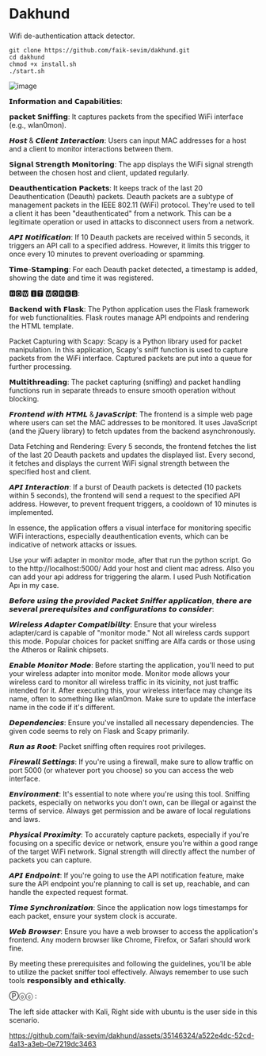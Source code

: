 # Dakhund
Wifi de-authentication attack detector.

    git clone https://github.com/faik-sevim/dakhund.git
    cd dakhund
    chmod +x install.sh
    ./start.sh






![image](https://github.com/faik-sevim/dakhund/assets/35146324/b5f3ec83-1aae-4bda-ba4e-598ecb59f9d8)

𝗜𝗻𝗳𝗼𝗿𝗺𝗮𝘁𝗶𝗼𝗻 𝗮𝗻𝗱 𝗖𝗮𝗽𝗮𝗯𝗶𝗹𝗶𝘁𝗶𝗲𝘀:

𝗽𝗮𝗰𝗸𝗲𝘁 𝗦𝗻𝗶𝗳𝗳𝗶𝗻𝗴: It captures packets from the specified WiFi interface (e.g., wlan0mon).

𝙃𝙤𝙨𝙩 & 𝘾𝙡𝙞𝙚𝙣𝙩 𝙄𝙣𝙩𝙚𝙧𝙖𝙘𝙩𝙞𝙤𝙣: Users can input MAC addresses for a host and a client to monitor interactions between them.

𝗦𝗶𝗴𝗻𝗮𝗹 𝗦𝘁𝗿𝗲𝗻𝗴𝘁𝗵 𝗠𝗼𝗻𝗶𝘁𝗼𝗿𝗶𝗻𝗴: The app displays the WiFi signal strength between the chosen host and client, updated regularly.

𝗗𝗲𝗮𝘂𝘁𝗵𝗲𝗻𝘁𝗶𝗰𝗮𝘁𝗶𝗼𝗻 𝗣𝗮𝗰𝗸𝗲𝘁𝘀: It keeps track of the last 20 Deauthentication (Deauth) packets. Deauth packets are a subtype of management packets in the IEEE 802.11 (WiFi) protocol. They're used to tell a client it has been "deauthenticated" from a network. This can be a legitimate operation or used in attacks to disconnect users from a network.

𝘼𝙋𝙄 𝙉𝙤𝙩𝙞𝙛𝙞𝙘𝙖𝙩𝙞𝙤𝙣: If 10 Deauth packets are received within 5 seconds, it triggers an API call to a specified address. However, it limits this trigger to once every 10 minutes to prevent overloading or spamming.

𝗧𝗶𝗺𝗲-𝗦𝘁𝗮𝗺𝗽𝗶𝗻𝗴: For each Deauth packet detected, a timestamp is added, showing the date and time it was registered.

🅷🅾🆆 🅸🆃 🆆🅾🆁🅺🆂:

𝗕𝗮𝗰𝗸𝗲𝗻𝗱 𝘄𝗶𝘁𝗵 𝗙𝗹𝗮𝘀𝗸: The Python application uses the Flask framework for web functionalities. Flask routes manage API endpoints and rendering the HTML template.

Packet Capturing with Scapy: Scapy is a Python library used for packet manipulation. In this application, Scapy's sniff function is used to capture packets from the WiFi interface. Captured packets are put into a queue for further processing.

𝗠𝘂𝗹𝘁𝗶𝘁𝗵𝗿𝗲𝗮𝗱𝗶𝗻𝗴: The packet capturing (sniffing) and packet handling functions run in separate threads to ensure smooth operation without blocking.

𝙁𝙧𝙤𝙣𝙩𝙚𝙣𝙙 𝙬𝙞𝙩𝙝 𝙃𝙏𝙈𝙇 & 𝙅𝙖𝙫𝙖𝙎𝙘𝙧𝙞𝙥𝙩: The frontend is a simple web page where users can set the MAC addresses to be monitored. It uses JavaScript (and the jQuery library) to fetch updates from the backend asynchronously.

Data Fetching and Rendering: Every 5 seconds, the frontend fetches the list of the last 20 Deauth packets and updates the displayed list. Every second, it fetches and displays the current WiFi signal strength between the specified host and client.

𝘼𝙋𝙄 𝙄𝙣𝙩𝙚𝙧𝙖𝙘𝙩𝙞𝙤𝙣: If a burst of Deauth packets is detected (10 packets within 5 seconds), the frontend will send a request to the specified API address. However, to prevent frequent triggers, a cooldown of 10 minutes is implemented.

In essence, the application offers a visual interface for monitoring specific WiFi interactions, especially deauthentication events, which can be indicative of network attacks or issues.

Use your wifi adapter in monitor mode, after that run the python script. Go to the http://localhost:5000/ Add your host and client mac adress. Also you can add your api address for triggering the alarm. I used Push Notification Apı in my case.






𝘽𝙚𝙛𝙤𝙧𝙚 𝙪𝙨𝙞𝙣𝙜 𝙩𝙝𝙚 𝙥𝙧𝙤𝙫𝙞𝙙𝙚𝙙 𝙋𝙖𝙘𝙠𝙚𝙩 𝙎𝙣𝙞𝙛𝙛𝙚𝙧 𝙖𝙥𝙥𝙡𝙞𝙘𝙖𝙩𝙞𝙤𝙣, 𝙩𝙝𝙚𝙧𝙚 𝙖𝙧𝙚 𝙨𝙚𝙫𝙚𝙧𝙖𝙡 𝙥𝙧𝙚𝙧𝙚𝙦𝙪𝙞𝙨𝙞𝙩𝙚𝙨 𝙖𝙣𝙙 𝙘𝙤𝙣𝙛𝙞𝙜𝙪𝙧𝙖𝙩𝙞𝙤𝙣𝙨 𝙩𝙤 𝙘𝙤𝙣𝙨𝙞𝙙𝙚𝙧:

𝙒𝙞𝙧𝙚𝙡𝙚𝙨𝙨 𝘼𝙙𝙖𝙥𝙩𝙚𝙧 𝘾𝙤𝙢𝙥𝙖𝙩𝙞𝙗𝙞𝙡𝙞𝙩𝙮: Ensure that your wireless adapter/card is capable of "monitor mode." Not all wireless cards support this mode. Popular choices for packet sniffing are Alfa cards or those using the Atheros or Ralink chipsets.

𝙀𝙣𝙖𝙗𝙡𝙚 𝙈𝙤𝙣𝙞𝙩𝙤𝙧 𝙈𝙤𝙙𝙚: Before starting the application, you'll need to put your wireless adapter into monitor mode. Monitor mode allows your wireless card to monitor all wireless traffic in its vicinity, not just traffic intended for it.
After executing this, your wireless interface may change its name, often to something like wlan0mon. Make sure to update the interface name in the code if it's different.

𝘿𝙚𝙥𝙚𝙣𝙙𝙚𝙣𝙘𝙞𝙚𝙨: Ensure you've installed all necessary dependencies. The given code seems to rely on Flask and Scapy primarily.

𝙍𝙪𝙣 𝙖𝙨 𝙍𝙤𝙤𝙩: Packet sniffing often requires root privileges.

𝙁𝙞𝙧𝙚𝙬𝙖𝙡𝙡 𝙎𝙚𝙩𝙩𝙞𝙣𝙜𝙨: If you're using a firewall, make sure to allow traffic on port 5000 (or whatever port you choose) so you can access the web interface.

𝙀𝙣𝙫𝙞𝙧𝙤𝙣𝙢𝙚𝙣𝙩: It's essential to note where you're using this tool. Sniffing packets, especially on networks you don't own, can be illegal or against the terms of service. Always get permission and be aware of local regulations and laws.

𝙋𝙝𝙮𝙨𝙞𝙘𝙖𝙡 𝙋𝙧𝙤𝙭𝙞𝙢𝙞𝙩𝙮: To accurately capture packets, especially if you're focusing on a specific device or network, ensure you're within a good range of the target WiFi network. Signal strength will directly affect the number of packets you can capture.

𝘼𝙋𝙄 𝙀𝙣𝙙𝙥𝙤𝙞𝙣𝙩: If you're going to use the API notification feature, make sure the API endpoint you're planning to call is set up, reachable, and can handle the expected request format.

𝙏𝙞𝙢𝙚 𝙎𝙮𝙣𝙘𝙝𝙧𝙤𝙣𝙞𝙯𝙖𝙩𝙞𝙤𝙣: Since the application now logs timestamps for each packet, ensure your system clock is accurate.

𝙒𝙚𝙗 𝘽𝙧𝙤𝙬𝙨𝙚𝙧: Ensure you have a web browser to access the application's frontend. Any modern browser like Chrome, Firefox, or Safari should work fine.

By meeting these prerequisites and following the guidelines, you'll be able to utilize the packet sniffer tool effectively. Always remember to use such tools 𝗿𝗲𝘀𝗽𝗼𝗻𝘀𝗶𝗯𝗹𝘆 𝗮𝗻𝗱 𝗲𝘁𝗵𝗶𝗰𝗮𝗹𝗹𝘆.

Ⓟⓞⓒ : 

The left side attacker with Kali, Right side with ubuntu is the user side in this scenario.  



https://github.com/faik-sevim/dakhund/assets/35146324/a522e4dc-52cd-4a13-a3eb-0e7219dc3463




